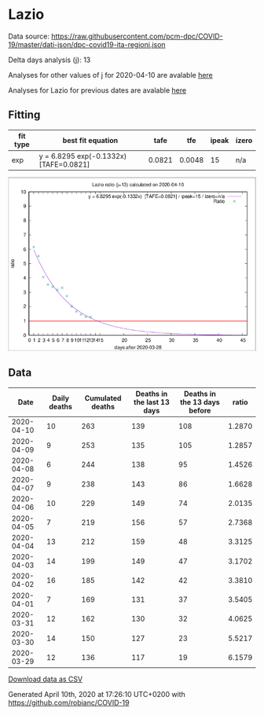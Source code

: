 # Lazio

Data source: https://raw.githubusercontent.com/pcm-dpc/COVID-19/master/dati-json/dpc-covid19-ita-regioni.json

Delta days analysis (j): 13

Analyses for other values of j for 2020-04-10 are avalable [here](../README.md)

Analyses for Lazio for previous dates are avalable [here](../../README.md)

## Fitting 
|fit type|best fit equation|tafe|tfe|ipeak|izero|
|-------|-----|--------|------|---|---|
|exp|y = 6.8295 exp(-0.1332x)  [TAFE=0.0821]|0.0821|0.0048|15|n/a|

![Plot](COVID-19_lazio_j13_2020-04-10.png)

## Data
|Date|Daily deaths|Cumulated deaths|Deaths in the last 13 days|Deaths in the 13 days before|ratio|
|----|----------|-----------|-------|--------------------|-----|
|2020-04-10|10|263|139|108|1.2870|
|2020-04-09|9|253|135|105|1.2857|
|2020-04-08|6|244|138|95|1.4526|
|2020-04-07|9|238|143|86|1.6628|
|2020-04-06|10|229|149|74|2.0135|
|2020-04-05|7|219|156|57|2.7368|
|2020-04-04|13|212|159|48|3.3125|
|2020-04-03|14|199|149|47|3.1702|
|2020-04-02|16|185|142|42|3.3810|
|2020-04-01|7|169|131|37|3.5405|
|2020-03-31|12|162|130|32|4.0625|
|2020-03-30|14|150|127|23|5.5217|
|2020-03-29|12|136|117|19|6.1579|

[Download data as CSV](COVID-19_lazio_j13_2020-04-10.csv)

Generated April 10th, 2020 at 17:26:10 UTC+0200 with https://github.com/robianc/COVID-19
